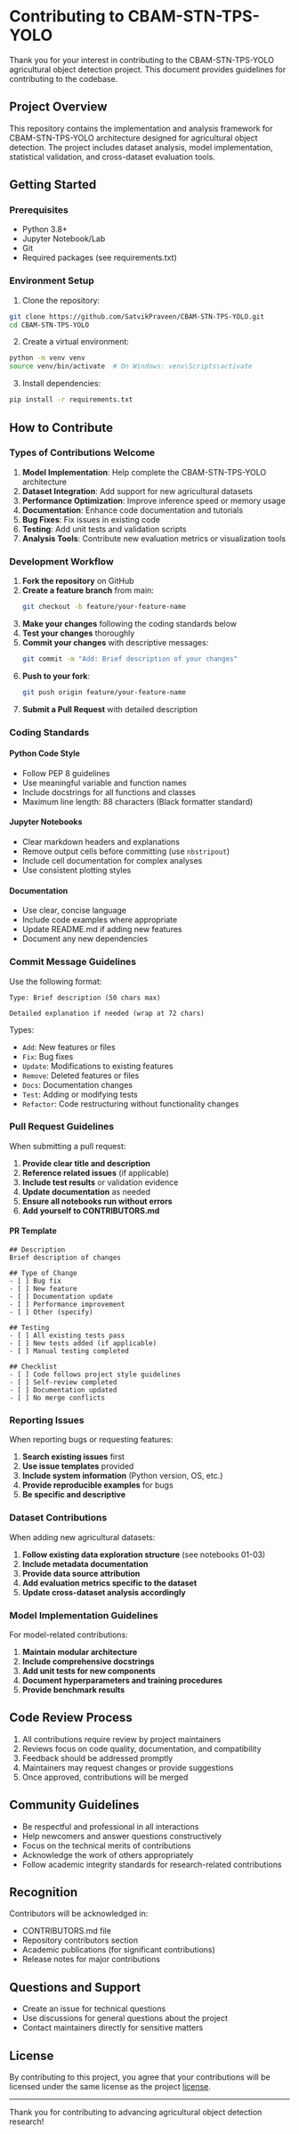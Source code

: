 # Contributing to CBAM-STN-TPS-YOLO

Thank you for your interest in contributing to the CBAM-STN-TPS-YOLO agricultural object detection project. This document provides guidelines for contributing to the codebase.

## Project Overview

This repository contains the implementation and analysis framework for CBAM-STN-TPS-YOLO architecture designed for agricultural object detection. The project includes dataset analysis, model implementation, statistical validation, and cross-dataset evaluation tools.

## Getting Started

### Prerequisites

- Python 3.8+
- Jupyter Notebook/Lab
- Git
- Required packages (see requirements.txt)

### Environment Setup

1. Clone the repository:
```bash
git clone https://github.com/SatvikPraveen/CBAM-STN-TPS-YOLO.git
cd CBAM-STN-TPS-YOLO
```

2. Create a virtual environment:
```bash
python -m venv venv
source venv/bin/activate  # On Windows: venv\Scripts\activate
```

3. Install dependencies:
```bash
pip install -r requirements.txt
```

## How to Contribute

### Types of Contributions Welcome

1. **Model Implementation**: Help complete the CBAM-STN-TPS-YOLO architecture
2. **Dataset Integration**: Add support for new agricultural datasets
3. **Performance Optimization**: Improve inference speed or memory usage
4. **Documentation**: Enhance code documentation and tutorials
5. **Bug Fixes**: Fix issues in existing code
6. **Testing**: Add unit tests and validation scripts
7. **Analysis Tools**: Contribute new evaluation metrics or visualization tools

### Development Workflow

1. **Fork the repository** on GitHub
2. **Create a feature branch** from main:
   ```bash
   git checkout -b feature/your-feature-name
   ```
3. **Make your changes** following the coding standards below
4. **Test your changes** thoroughly
5. **Commit your changes** with descriptive messages:
   ```bash
   git commit -m "Add: Brief description of your changes"
   ```
6. **Push to your fork**:
   ```bash
   git push origin feature/your-feature-name
   ```
7. **Submit a Pull Request** with detailed description

### Coding Standards

#### Python Code Style
- Follow PEP 8 guidelines
- Use meaningful variable and function names
- Include docstrings for all functions and classes
- Maximum line length: 88 characters (Black formatter standard)

#### Jupyter Notebooks
- Clear markdown headers and explanations
- Remove output cells before committing (use `nbstripout`)
- Include cell documentation for complex analyses
- Use consistent plotting styles

#### Documentation
- Use clear, concise language
- Include code examples where appropriate
- Update README.md if adding new features
- Document any new dependencies

### Commit Message Guidelines

Use the following format:
```
Type: Brief description (50 chars max)

Detailed explanation if needed (wrap at 72 chars)
```

Types:
- `Add`: New features or files
- `Fix`: Bug fixes
- `Update`: Modifications to existing features
- `Remove`: Deleted features or files
- `Docs`: Documentation changes
- `Test`: Adding or modifying tests
- `Refactor`: Code restructuring without functionality changes

### Pull Request Guidelines

When submitting a pull request:

1. **Provide clear title and description**
2. **Reference related issues** (if applicable)
3. **Include test results** or validation evidence
4. **Update documentation** as needed
5. **Ensure all notebooks run without errors**
6. **Add yourself to CONTRIBUTORS.md**

#### PR Template
```
## Description
Brief description of changes

## Type of Change
- [ ] Bug fix
- [ ] New feature
- [ ] Documentation update
- [ ] Performance improvement
- [ ] Other (specify)

## Testing
- [ ] All existing tests pass
- [ ] New tests added (if applicable)
- [ ] Manual testing completed

## Checklist
- [ ] Code follows project style guidelines
- [ ] Self-review completed
- [ ] Documentation updated
- [ ] No merge conflicts
```

### Reporting Issues

When reporting bugs or requesting features:

1. **Search existing issues** first
2. **Use issue templates** provided
3. **Include system information** (Python version, OS, etc.)
4. **Provide reproducible examples** for bugs
5. **Be specific and descriptive**

### Dataset Contributions

When adding new agricultural datasets:

1. **Follow existing data exploration structure** (see notebooks 01-03)
2. **Include metadata documentation**
3. **Provide data source attribution**
4. **Add evaluation metrics specific to the dataset**
5. **Update cross-dataset analysis accordingly**

### Model Implementation Guidelines

For model-related contributions:

1. **Maintain modular architecture**
2. **Include comprehensive docstrings**
3. **Add unit tests for new components**
4. **Document hyperparameters and training procedures**
5. **Provide benchmark results**

## Code Review Process

1. All contributions require review by project maintainers
2. Reviews focus on code quality, documentation, and compatibility
3. Feedback should be addressed promptly
4. Maintainers may request changes or provide suggestions
5. Once approved, contributions will be merged

## Community Guidelines

- Be respectful and professional in all interactions
- Help newcomers and answer questions constructively
- Focus on the technical merits of contributions
- Acknowledge the work of others appropriately
- Follow academic integrity standards for research-related contributions

## Recognition

Contributors will be acknowledged in:
- CONTRIBUTORS.md file
- Repository contributors section
- Academic publications (for significant contributions)
- Release notes for major contributions

## Questions and Support

- Create an issue for technical questions
- Use discussions for general questions about the project
- Contact maintainers directly for sensitive matters

## License

By contributing to this project, you agree that your contributions will be licensed under the same license as the project [license](LICENSE).

---

Thank you for contributing to advancing agricultural object detection research!
